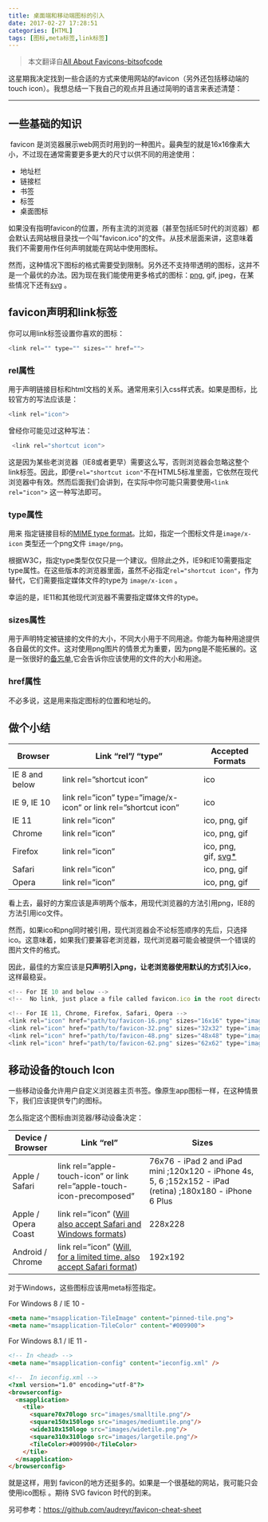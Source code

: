 ```yaml
---
title: 桌面端和移动端图标的引入
date: 2017-02-27 17:28:51
categories: [HTML]
tags: [图标,meta标签,link标签]
---
```


> 本文翻译自[All About Favicons-bitsofcode](https://bitsofco.de/all-about-favicons-and-touch-icons/)

这星期我决定找到一些合适的方式来使用网站的favicon（另外还包括移动端的touch icon）。我想总结一下我自己的观点并且通过简明的语言来表述清楚：

<!--more-->

---

## 一些基础的知识

 favicon 是浏览器展示web网页时用到的一种图片。最典型的就是16x16像素大小，不过现在通常需要更多更大的尺寸以供不同的用途使用：

- 地址栏
- 链接栏
- 书签
- 标签
- 桌面图标

如果没有指明favicon的位置，所有主流的浏览器（甚至包括IE5时代的浏览器）都会默认去网站根目录找一个叫"favicon.ico"的文件。从技术层面来讲，这意味着我们不需要用作任何声明就能在网站中使用图标。

然而，这种情况下图标的格式需要受到限制。另外还不支持带透明的图标，这并不是一个最优的办法。因为现在我们能使用更多格式的图标：[png](http://caniuse.com/#feat=link-icon-png), gif, jpeg，在某些情况下还有[svg](http://caniuse.com/#feat=link-icon-svg) 。

## favicon声明和link标签

你可以用link标签设置你喜欢的图标：

```JavaScript
<link rel="" type="" sizes="" href="">  
```

### rel属性

用于声明链接目标和html文档的关系。通常用来引入css样式表。如果是图标，比较官方的写法应该是：

```JavaScript
<link rel="icon">
```

曾经你可能见过这种写法：

```JavaScript
 <link rel="shortcut icon">
```

这是因为某些老浏览器（IE8或者更早）需要这么写，否则浏览器会忽略这整个link标签。因此，即便`rel="shortcut icon"`不在HTML5标准里面，它依然在现代浏览器中有效。然而后面我们会讲到，在实际中你可能只需要使用`<link rel="icon">` 这一种写法即可。

### type属性

用来	指定链接目标的[MIME type format](http://www.iana.org/assignments/media-types/media-types.xhtml#image)。比如，指定一个图标文件是`image/x-icon` 类型还一个png文件 `image/png`。

根据W3C，指定type类型仅仅只是一个建议。但除此之外，IE9和IE10需要指定type属性。在这些版本的浏览器里面，虽然不必指定`rel="shortcut icon"`，作为替代，它们需要指定媒体文件的type为 `image/x-icon` 。

幸运的是，IE11和其他现代浏览器不需要指定媒体文件的type。

### sizes属性

 用于声明特定被链接的文件的大小，不同大小用于不同用途。你能为每种用途提供各自最优的文件。这对使用png图片的情景尤为重要，因为png是不能拓展的。这是一张很好的[备忘单](https://github.com/audreyr/favicon-cheat-sheet),它会告诉你应该使用的文件的大小和用途。

### href属性

不必多说，这是用来指定图标的位置和地址的。

## 做个小结

| Browser        | Link “rel”/ “type”                       | Accepted Formats                         |
| -------------- | ---------------------------------------- | ---------------------------------------- |
| IE 8 and below | link rel=”shortcut icon”                 | ico                                      |
| IE 9, IE 10    | link rel=”icon” type=”image/x-icon” or link rel=”shortcut icon” | ico                                      |
| IE 11          | link rel=”icon”                          | ico, png, gif                            |
| Chrome         | link rel=”icon”                          | ico, png, gif                            |
| Firefox        | link rel=”icon”                          | ico, png, gif, [svg*](http://caniuse.com/#feat=link-icon-svg) |
| Safari         | link rel=”icon”                          | ico, png, gif                            |
| Opera          | link rel=”icon”                          | ico, png, gif                            |

看上去，最好的方案应该是声明两个版本，用现代浏览器的方法引用png，IE8的方法引用ico文件。

然而，如果ico和png同时被引用，现代浏览器会不论标签顺序的先后，只选择ico。这意味着，如果我们要兼容老浏览器，现代浏览器可能会被提供一个错误的图片文件的格式。

因此，最佳的方案应该是**只声明引入png，让老浏览器使用默认的方式引入ico**，这样最稳妥。

```JavaScript
<!-- For IE 10 and below -->  
<!--  No link, just place a file called favicon.ico in the root directory -->

<!-- For IE 11, Chrome, Firefox, Safari, Opera -->  
<link rel="icon" href="path/to/favicon-16.png" sizes="16x16" type="image/png">  
<link rel="icon" href="path/to/favicon-32.png" sizes="32x32" type="image/png">  
<link rel="icon" href="path/to/favicon-48.png" sizes="48x48" type="image/png">  
<link rel="icon" href="path/to/favicon-62.png" sizes="62x62" type="image/png">  
```

## 移动设备的touch Icon

一些移动设备允许用户自定义浏览器主页书签。像原生app图标一样，在这种情景下，我们应该提供专门的图标。

怎么指定这个图标由浏览器/移动设备决定：

| Device / Browser    | Link “rel”                               | Sizes                                    |
| ------------------- | ---------------------------------------- | ---------------------------------------- |
| Apple / Safari      | link rel=”apple-touch-icon” or link rel=”apple-touch-icon-precomposed” | 76x76 - iPad 2 and iPad mini ;120x120 - iPhone 4s, 5, 6 ;152x152 - iPad (retina) ;180x180 - iPhone 6 Plus |
| Apple / Opera Coast | link rel=”icon” ([Will also accept Safari and Windows formats](https://dev.opera.com/articles/opera-coast/)) | 228x228                                  |
| Android / Chrome    | link rel=”icon” ([Will, for a limited time, also accept Safari format](https://developer.chrome.com/multidevice/android/installtohomescreen)) | 192x192                                  |

对于Windows，这些图标应该用meta标签指定。

For Windows 8 / IE 10 -

```html
<meta name="msapplication-TileImage" content="pinned-tile.png">  
<meta name="msapplication-TileColor" content="#009900">  
```

For Windows 8.1 / IE 11 -

```html
<!-- In <head> -->  
<meta name="msapplication-config" content="ieconfig.xml" />

<!--  In ieconfig.xml -->  
<?xml version="1.0" encoding="utf-8"?>  
<browserconfig>  
  <msapplication>
    <tile>
      <square70x70logo src="images/smalltile.png"/>
      <square150x150logo src="images/mediumtile.png"/>
      <wide310x150logo src="images/widetile.png"/>
      <square310x310logo src="images/largetile.png"/>
      <TileColor>#009900</TileColor>
    </tile>
  </msapplication>
</browserconfig>  
```

就是这样，用到 favicon的地方还挺多的。如果是一个很基础的网站，我可能只会使用ico图标	。期待 SVG favicon 时代的到来。

另可参考：https://github.com/audreyr/favicon-cheat-sheet